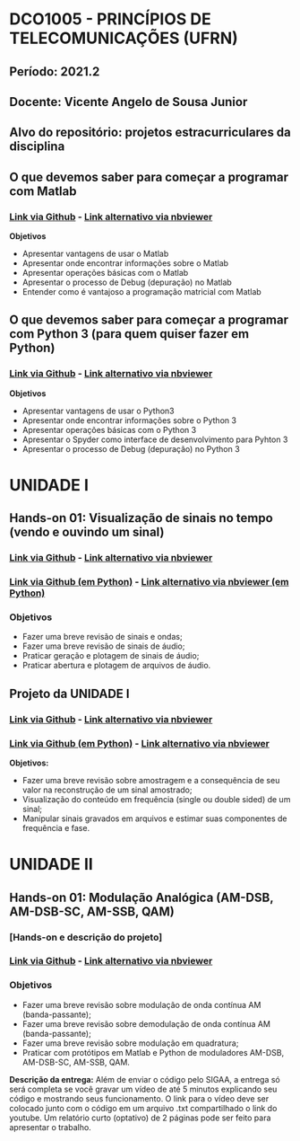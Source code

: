 # DCO1005 - PRINCÍPIOS DE TELECOMUNICAÇÕES (UFRN)
## Período: 2021.2
## Docente: Vicente Angelo de Sousa Junior
## Alvo do repositório: projetos estracurriculares da disciplina

## O que devemos saber para começar a programar com Matlab
### [Link via Github](https://github.com/vicentesousa/DCO1005_2021_1/blob/main/h01_matlab.ipynb) - [Link alternativo via nbviewer](https://nbviewer.jupyter.org/github/vicentesousa/DCO1005_2021_1/blob/main/h01_matlab.ipynb)

**Objetivos**
- Apresentar vantagens de usar o Matlab 
- Apresentar onde encontrar informações sobre o Matlab
- Apresentar operações básicas com o Matlab
- Apresentar o processo de Debug (depuração) no Matlab
- Entender como é vantajoso a programação matricial com Matlab

## O que devemos saber para começar a programar com Python 3 (para quem quiser fazer em Python)
### [Link via Github](https://github.com/vicentesousa/DCO1005_2021_1/blob/main/h01_python.ipynb) - [Link alternativo via nbviewer](https://nbviewer.jupyter.org/github/vicentesousa/DCO1005_2021_1/blob/main/h01_python.ipynb)

**Objetivos**
- Apresentar vantagens de usar o Python3
- Apresentar onde encontrar informações sobre o Python 3
- Apresentar operações básicas com o Python 3
- Apresentar o Spyder como interface de desenvolvimento para Pyhton 3
- Apresentar o processo de Debug (depuração) no Python 3

# UNIDADE I

## Hands-on 01: Visualização de sinais no tempo (vendo e ouvindo um sinal)

### [Link via Github](https://github.com/vicentesousa/DCO1005_2021_1/blob/main/h02_matlab.ipynb) - [Link alternativo via nbviewer](https://nbviewer.jupyter.org/github/vicentesousa/DCO1005_2021_1/blob/main/h02_matlab.ipynb)

### [Link via Github (em Python)](https://github.com/vicentesousa/DCO1005_2021_1/blob/main/h02_python.ipynb) - [Link alternativo via nbviewer (em Python)](https://nbviewer.jupyter.org/github/vicentesousa/DCO1005_2021_1/blob/main/h02_python.ipynb)


### Objetivos
- Fazer uma breve revisão de sinais e ondas;
- Fazer uma breve revisão de sinais de áudio;
- Praticar geração e plotagem de sinais de áudio;
- Praticar abertura e plotagem de arquivos de áudio.

## Projeto da UNIDADE I

### [Link via Github](https://github.com/vicentesousa/DCO1005_2021_1/blob/main/h03_matlab.ipynb) - [Link alternativo via nbviewer](https://nbviewer.jupyter.org/github/vicentesousa/DCO1005_2021_1/blob/main/h03_matlab.ipynb)

### [Link via Github (em Python)](https://github.com/vicentesousa/DCO1005_2021_1/blob/main/h03_python.ipynb) - [Link alternativo via nbviewer](https://nbviewer.jupyter.org/github/vicentesousa/DCO1005_2021_1/blob/main/h03_python.ipynb)

**Objetivos:**
- Fazer uma breve revisão sobre amostragem e a consequência de seu valor na reconstrução de um sinal amostrado;
- Visualização do conteúdo em frequência (single ou double sided) de um sinal;
- Manipular sinais gravados em arquivos e estimar suas componentes de frequência e fase.


# UNIDADE II

## Hands-on 01: Modulação Analógica (AM-DSB, AM-DSB-SC, AM-SSB, QAM)
### [Hands-on e descrição do projeto]
### [Link via Github](https://github.com/vicentesousa/DCO1005_2021_1/blob/main/h05.ipynb) - [Link alternativo via nbviewer](https://nbviewer.jupyter.org/github/vicentesousa/DCO1005_2021_1/blob/main/h05.ipynb) 

### Objetivos
- Fazer uma breve revisão sobre modulação de onda contínua AM (banda-passante);
- Fazer uma breve revisão sobre demodulação de onda contínua AM (banda-passante);
- Fazer uma breve revisão sobre modulação em quadratura;
- Praticar com protótipos em Matlab e Python de moduladores AM-DSB, AM-DSB-SC, AM-SSB, QAM.

**Descrição da entrega:** Além de enviar o código pelo SIGAA, a entrega só será completa se você gravar um vídeo de até 5 minutos explicando seu código e mostrando seus funcionamento. O link para o vídeo deve ser colocado junto com o código em um arquivo .txt compartilhado o link do youtube. Um relatório curto (optativo) de 2 páginas pode ser feito para apresentar o trabalho.



